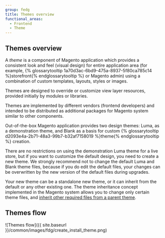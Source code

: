 ```yaml
---
group: fedg
title: Themes overview
functional_areas:
  - Frontend
  - Theme
---
```


## Themes overview

A *theme* is a component of Magento application which provides a consistent look and feel (visual design) for entire application area (for example, {% glossarytooltip 1a70d3ac-6bd9-475a-8937-5f80ca785c14 %}storefront{% endglossarytooltip %} or Magento admin) using a combination of custom templates, layouts, styles or images.

Themes are designed to override or customize view layer resources, provided initially by modules or libraries.

Themes are implemented by different vendors (frontend developers) and intended to be distributed as additional packages for Magento system similar to other components.

Out-of-the-box Magento application provides two design themes: Luma, as a demonstration theme, and Blank as a basis for custom {% glossarytooltip d2093e4a-2b71-48a3-99b7-b32af7158019 %}theme{% endglossarytooltip %} creation.

There are no restrictions on using the demonstration Luma theme for a live store, but if you want to customize the default design, you need to create a new theme. We strongly recommend not to change the default Luma and Blank theme files, because if you do edit the default files, your changes can be overwritten by the new version of the default files during upgrades.

Your new theme can be a standalone new theme, or it can inherit from the default or any other existing one. The theme inheritance concept implemented in the Magento system allows you to change only certain theme files, and [inherit other required files from a parent theme]. 

## Themes flow

![Themes flow]({{ site.baseurl }}/common/images/fdg/create_install_theme.png)



[inherit other required files from a parent theme]: {{page.baseurl}}/frontend-dev-guide/themes/theme-inherit.html



   